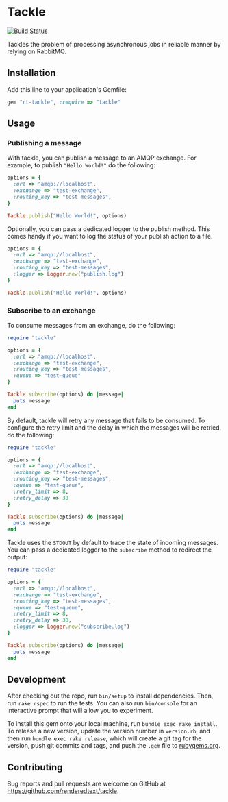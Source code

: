 # Tackle

[![Build Status](https://semaphoreci.com/api/v1/renderedtext/tackle/branches/master/badge.svg)](https://semaphoreci.com/renderedtext/tackle)

Tackles the problem of processing asynchronous jobs in reliable manner
by relying on RabbitMQ.

## Installation

Add this line to your application's Gemfile:

```ruby
gem "rt-tackle", :require => "tackle"
```

## Usage

### Publishing a message

With tackle, you can publish a message to an AMQP exchange. For example, to
publish `"Hello World!"` do the following:

```ruby
options = {
  :url => "amqp://localhost",
  :exchange => "test-exchange",
  :routing_key => "test-messages",
}

Tackle.publish("Hello World!", options)
```

Optionally, you can pass a dedicated logger to the publish method. This comes
handy if you want to log the status of your publish action to a file.

```ruby
options = {
  :url => "amqp://localhost",
  :exchange => "test-exchange",
  :routing_key => "test-messages",
  :logger => Logger.new("publish.log")
}

Tackle.publish("Hello World!", options)
```

### Subscribe to an exchange

To consume messages from an exchange, do the following:

```ruby
require "tackle"

options = {
  :url => "amqp://localhost",
  :exchange => "test-exchange",
  :routing_key => "test-messages",
  :queue => "test-queue"
}

Tackle.subscribe(options) do |message|
  puts message
end
```

By default, tackle will retry any message that fails to be consumed. To
configure the retry limit and the delay in which the messages will be retried,
do the following:

```ruby
require "tackle"

options = {
  :url => "amqp://localhost",
  :exchange => "test-exchange",
  :routing_key => "test-messages",
  :queue => "test-queue",
  :retry_limit => 8,
  :retry_delay => 30
}

Tackle.subscribe(options) do |message|
  puts message
end
```

Tackle uses the `STDOUT` by default to trace the state of incoming messages. You
can pass a dedicated logger to the `subscribe` method to redirect the output:

```ruby
require "tackle"

options = {
  :url => "amqp://localhost",
  :exchange => "test-exchange",
  :routing_key => "test-messages",
  :queue => "test-queue",
  :retry_limit => 8,
  :retry_delay => 30,
  :logger => Logger.new("subscribe.log")
}

Tackle.subscribe(options) do |message|
  puts message
end
```

## Development

After checking out the repo, run `bin/setup` to install dependencies. Then,
run `rake rspec` to run the tests. You can also run `bin/console` for an
interactive prompt that will allow you to experiment.

To install this gem onto your local machine, run `bundle exec rake install`.
To release a new version, update the version number in `version.rb`, and
then run `bundle exec rake release`, which will create a git tag for the
version, push git commits and tags, and push the `.gem` file
to [rubygems.org](https://rubygems.org).

## Contributing

Bug reports and pull requests are welcome on GitHub at
https://github.com/renderedtext/tackle.
